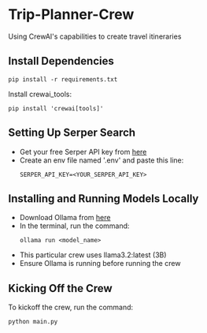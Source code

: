 # Trip-Planner-Crew
Using CrewAI's capabilities to create travel itineraries

## Install Dependencies
```
pip install -r requirements.txt
```

Install crewai_tools:
```
pip install 'crewai[tools]'
```

## Setting Up Serper Search
- Get your free Serper API key from [here](https://serper.dev/)
- Create an env file named '.env' and paste this line:
  ```
  SERPER_API_KEY=<YOUR_SERPER_API_KEY>
  ```

## Installing and Running Models Locally

- Download Ollama from [here](https://ollama.com/)
- In the terminal, run the command:
  ```
  ollama run <model_name>
  ```
- This particular crew uses llama3.2:latest (3B)
- Ensure Ollama is running before running the crew

## Kicking Off the Crew
To kickoff the crew, run the command:
```
python main.py
```
